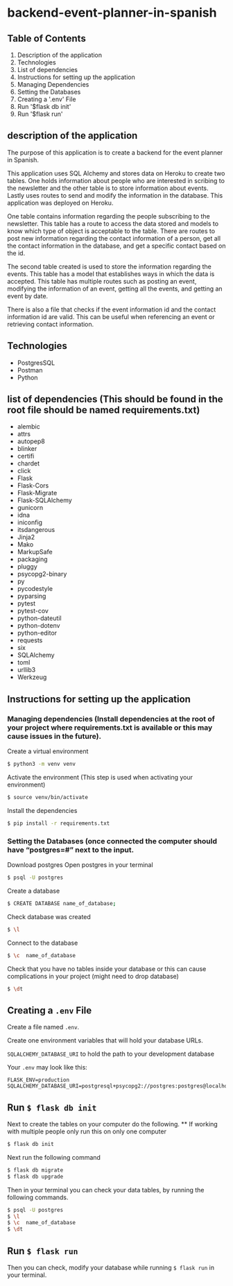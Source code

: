 # backend-event-planner-in-spanish
## Table of Contents 
1. Description of the application
2. Technologies 
3. List of dependencies
4. Instructions for setting up the application
  1. Managing Dependencies
  2. Setting the Databases
  3. Creating a '.env' File
  4. Run '$flask db init'
  5. Run '$flask run'



## description of the application
The purpose of this application is to create a backend for the event planner in Spanish. 


This application uses SQL Alchemy and stores data on Heroku to create two tables. One holds information about people who are interested in scribing to the newsletter and the other table is to store information about events. Lastly uses routes to send and modify the information in the database. This application was deployed on Heroku. 


One table contains information regarding the people subscribing to the newsletter. This table  has a route to access the data stored and models to know which type of object is acceptable to the table. There are routes to post new information regarding the contact information of a person, get all the contact information in the database, and get a specific contact based on the id.  

The second table created is used to store the information regarding the events. This table has a model that establishes ways in which the data is accepted. This table has multiple routes such as posting an event, modifying the information of an event, getting all the events, and getting an event by date.  

There is also a file that checks if the event information id and the contact information id are valid. This can be useful when referencing an event or retrieving contact information.  

## Technologies

- PostgresSQL
- Postman
- Python

## list of dependencies (This should be found in the root file should be named requirements.txt)
- alembic
- attrs
- autopep8
- blinker
- certifi
- chardet
- click
- Flask
- Flask-Cors
- Flask-Migrate
- Flask-SQLAlchemy
- gunicorn
- idna
- iniconfig
- itsdangerous
- Jinja2
- Mako
- MarkupSafe
- packaging
- pluggy
- psycopg2-binary
- py
- pycodestyle
- pyparsing
- pytest
- pytest-cov
- python-dateutil
- python-dotenv
- python-editor
- requests
- six
- SQLAlchemy
- toml
- urllib3
- Werkzeug


## Instructions for setting up the application
### Managing dependencies (Install dependencies at the root of your project where requirements.txt is available or this may cause issues in the future).

Create a virtual environment 
```bash
$ python3 -m venv venv
```

Activate the environment (This step is used when activating your environment) 
```bash
$ source venv/bin/activate 
```
Install the dependencies 
```bash
$ pip install -r requirements.txt
```
### Setting the Databases (once connected the computer should have “postgres=#” next to the input.
Download postgres
Open postgres in your terminal 
```bash
$ psql -U postgres
```
Create a database
```bash
$ CREATE DATABASE name_of_database;
```
Check database was created 
```bash
$ \l
```
Connect to the database 
```bash
$ \c  name_of_database
```
Check that you have no tables inside your database or this can cause complications in your project (might need to drop database) 
```bash
$ \dt
```
## Creating a `.env` File
Create a file named `.env`.

Create one environment variables that will hold your database URLs.

`SQLALCHEMY_DATABASE_URI` to hold the path to your development database


Your `.env` may look like this:

```
FLASK_ENV=production
SQLALCHEMY_DATABASE_URI=postgresql+psycopg2://postgres:postgres@localhost:5432/task_list_api_development
```

## Run `$ flask db init`

Next to create the tables on your computer do the following. 
** If working with multiple people only run this on only one computer 
```bash
$ flask db init
```
Next run the following command 
```bash
$ flask db migrate
$ flask db upgrade
```
Then in your terminal you can check your data tables, by running the following commands. 
```bash
$ psql -U postgres
$ \l
$ \c  name_of_database
$ \dt
```

## Run `$ flask run`

Then you can check, modify your database while running `$ flask run` in your terminal.
